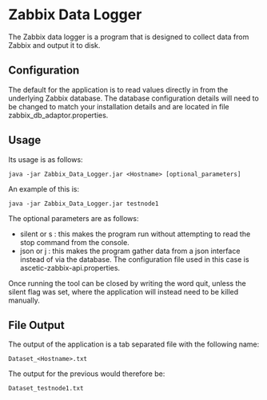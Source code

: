 # Zabbix Data Logger

The Zabbix data logger is a program that is designed to collect data from Zabbix and output it to disk. 

## Configuration

The default for the application is to read values directly in from the underlying Zabbix database. The database configuration details will need to be changed to match your installation details and are located in file zabbix_db_adaptor.properties.

## Usage

Its usage is as follows: 

```
java -jar Zabbix_Data_Logger.jar <Hostname> [optional_parameters]
```

An example of this is: 

```
java -jar Zabbix_Data_Logger.jar testnode1
```
The optional parameters are as follows:

- silent or s : this makes the program run without attempting to read the stop command from the console.
- json or j : this makes the program gather data from a json interface instead of via the database. The configuration file used in this case is ascetic-zabbix-api.properties.

Once running the tool can be closed by writing the word quit, unless the silent flag was set, where the application will instead need to be killed manually.

## File Output
The output of the application is a tab separated file with the following name:

```
Dataset_<Hostname>.txt
```

The output for the previous would therefore be:

```
Dataset_testnode1.txt
```
